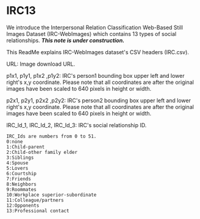 # IRC13
We introduce the Interpersonal Relation Classification Web-Based Still Images Dataset (IRC-WebImages) which contains 13 types of social relationships.
***This note is under construction.***

This ReadMe explains IRC-WebImages dataset's CSV headers (IRC.csv). 

URL: Image download URL.

p1x1,	p1y1,	p1x2 ,p1y2: IRC's person1 bounding box upper left and lower right's x,y coordinate. Please note that all coordinates are after the original images have been scaled to 640 pixels in height or width.

p2x1,	p2y1,	p2x2 ,p2y2: IRC's person2 bounding box upper left and lower right's x,y coordinate. Please note that all coordinates are after the original images have been scaled to 640 pixels in height or width.

IRC_Id_1,	IRC_Id_2,	IRC_Id_3: IRC's social relationship ID.
~~~~~~~~~~~~~~~~~~~~~~~~~~~~~~~~~~~~~~~~~~~~~
IRC_Ids are numbers from 0 to 51.
0:none
1:Child-parent
2:Child-other family elder
3:Siblings
4:Spouse
5:Lovers
6:Courtship
7:Friends
8:Neighbors
9:Roommates
10:Workplace superior-subordinate
11:Colleague/partners
12:Opponents
13:Professional contact
